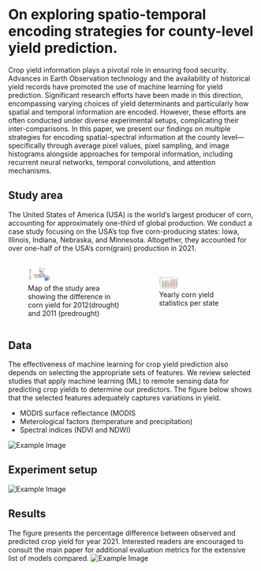 # On exploring spatio-temporal encoding strategies for county-level yield prediction.

Crop yield information plays a pivotal role in ensuring food security. Advances in Earth Observation technology and the availability of historical yield records have promoted the use of machine learning for yield prediction. Significant research efforts have been made in this direction, encompassing varying choices of yield determinants and particularly how spatial and temporal information are encoded. However, these efforts are often conducted under diverse experimental setups, complicating their inter-comparisons. In this paper, we present our findings on multiple strategies for encoding spatial-spectral information at the county level—specifically through average pixel values, pixel sampling, and image histograms alongside approaches for temporal information, including recurrent neural networks, temporal convolutions, and attention mechanisms.

## Study area
The United States of America (USA) is the world’s largest producer of corn, accounting for approximately one-third of global production. We conduct a case study focusing on the USA’s top five corn-producing states: Iowa, Illinois, Indiana, Nebraska, and Minnesota.  Altogether, they accounted for over one-half of the USA’s corn(grain) production in 2021.

<div style="display: flex; justify-content: space-around; align-items: center;">
  <figure>
    <img src="figs/Figure8_yieldmap20122011.png" alt="Image 1" style="width:25%;">
    <figcaption>Map of the study area showing the difference in corn yield for 2012(drought) and 2011 (predrought) </figcaption>
  </figure>
  <figure>
    <img src="figs/Figure9_yield_summary.png" alt="Image 2" style="width:25%;">
    <figcaption>Yearly corn yield statistics per state</figcaption>
  </figure>
</div>

## Data
The effectiveness of machine learning for crop yield prediction also depends on selecting the appropriate sets of features. We review selected studies that apply machine learning (ML) to remote sensing data for
predicting crop yields to determine our predictors. The figure below shows that the selected features adequately captures variations in yield. 
- MODIS surface reflectance (MODIS 
- Meterological factors (temperature and precipitation)
- Spectral indices (NDVI and NDWI)

![Example Image](https://example.com/image.png)

## Experiment setup

![Example Image](https://example.com/image.png)

## Results
The figure presents the percentage difference between observed and predicted crop yield for year 2021.
Interested readers are encouraged to consult the main paper for additional evaluation metrics for the extensive list of models compared.
![Example Image](https://example.com/image.png)
